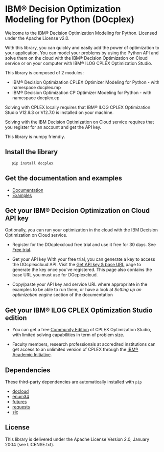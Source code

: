 # IBM® Decision Optimization Modeling for Python (DOcplex)

Welcome to the IBM® Decision Optimization Modeling for Python.
Licensed under the Apache License v2.0.

With this library, you can quickly and easily add the power of optimization to
your application. You can model your problems by using the Python API and solve
them on the cloud with the IBM® Decision Optimization on Cloud service or on
your computer with IBM® ILOG CPLEX Optimization Studio.

This library is composed of 2 modules:

* IBM® Decision Optimization CPLEX Optimizer Modeling for Python - with namespace docplex.mp
* IBM® Decision Optimization CP Optimizer Modeling for Python - with namespace docplex.cp

Solving with CPLEX locally requires that IBM® ILOG CPLEX Optimization Studio V12.6.3 or V12.7.0 
is installed on your machine.

Solving with the IBM Decision Optimization on Cloud service requires that you
register for an account and get the API key.

This library is numpy friendly.

## Install the library

```
   pip install docplex
```

## Get the documentation and examples

* [Documentation](http://ibmdecisionoptimization.github.io/docplex-doc/)
* [Examples](https://github.com/IBMDecisionOptimization/docplex-examples)

## Get your IBM® Decision Optimization on Cloud API key

Optionally, you can run your optimization in the cloud with the IBM
Decision Optimization on Cloud service.
   
- Register for the DOcplexcloud free trial and use it free for 30 days. See [Free trial](https://developer.ibm.com/docloud/try-docloud-free).
 
- Get your API key
    With your free trial, you can generate a key to access the DOcplexcloud API. 
    Visit the [Get API key & base URL](http://developer.ibm.com/docloud/docs/api-key) page to generate the key once you've registered. 
    This page also contains the base URL you must use for DOcplexcloud.
    
- Copy/paste your API key and service URL where appropriate in the examples to be able to run them, or have a look at *Setting up an optimization engine* section of the documentation

## Get your IBM® ILOG CPLEX Optimization Studio edition

- You can get a free [Community Edition](http://www-01.ibm.com/software/websphere/products/optimization/cplex-studio-community-edition)
 of CPLEX Optimization Studio, with limited solving capabilities in term of problem size.

- Faculty members, research professionals at accredited institutions can get access to an unlimited version of CPLEX through the
 [IBM® Academic Initiative](http://www-304.ibm.com/ibm/university/academic/pub/page/ban_ilog_programming).

## Dependencies

These third-party dependencies are automatically installed with ``pip``

- [docloud](https://pypi.python.org/pypi/docloud)
- [enum34](https://pypi.python.org/pypi/enum34)
- [futures](https://pypi.python.org/pypi/futures)
- [requests](https://pypi.python.org/pypi/requests)
- [six](https://pypi.python.org/pypi/six)

## License

This library is delivered under the  Apache License Version 2.0, January 2004 (see LICENSE.txt).
